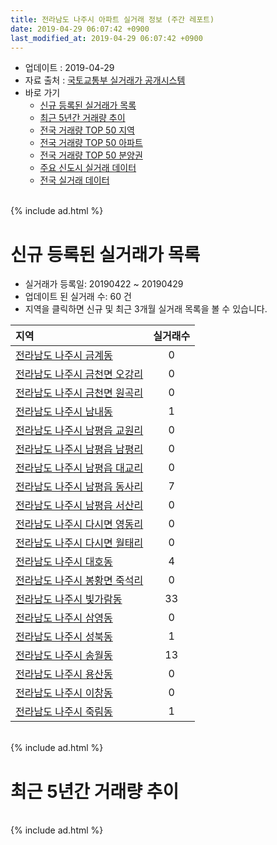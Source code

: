 ```yaml
---
title: 전라남도 나주시 아파트 실거래 정보 (주간 레포트)
date: 2019-04-29 06:07:42 +0900
last_modified_at: 2019-04-29 06:07:42 +0900
---
```


* 업데이트 : 2019-04-29
* 자료 출처 : [국토교통부 실거래가 공개시스템](http://rt.molit.go.kr)
* 바로 가기
    * [신규 등록된 실거래가 목록](#신규-등록된-실거래가-목록)
    * [최근 5년간 거래량 추이](#최근-5년간-거래량-추이)
    * [전국 거래량 TOP 50 지역](https://inasie.github.io/apt-trade-info/최근-3개월-전국에서-가장-거래가-많이-발생한-지역)
    * [전국 거래량 TOP 50 아파트](https://inasie.github.io/apt-trade-info/최근-3개월-전국에서-가장-거래가-많이-발생한-아파트)
    * [전국 거래량 TOP 50 분양권](https://inasie.github.io/apt-trade-info/최근-3개월-전국에서-가장-거래가-많이-발생한-분양권)
    * [주요 신도시 실거래 데이터](https://inasie.github.io/apt-trade-info/주요-신도시)
    * [전국 실거래 데이터](https://inasie.github.io/apt-trade-info/전국)

<br>
{% include ad.html %}
<br>

# 신규 등록된 실거래가 목록
* 실거래가 등록일: 20190422 ~ 20190429
* 업데이트 된 실거래 수: 60 건
* 지역을 클릭하면 신규 및 최근 3개월 실거래 목록을 볼 수 있습니다.


|지역|실거래수|
|:---|:---:|
|[전라남도 나주시 금계동](https://inasie.github.io/apt-trade-info/전라남도-나주시-금계동)|0|
|[전라남도 나주시 금천면 오강리](https://inasie.github.io/apt-trade-info/전라남도-나주시-금천면-오강리)|0|
|[전라남도 나주시 금천면 원곡리](https://inasie.github.io/apt-trade-info/전라남도-나주시-금천면-원곡리)|0|
|[전라남도 나주시 남내동](https://inasie.github.io/apt-trade-info/전라남도-나주시-남내동)|1|
|[전라남도 나주시 남평읍 교원리](https://inasie.github.io/apt-trade-info/전라남도-나주시-남평읍-교원리)|0|
|[전라남도 나주시 남평읍 남평리](https://inasie.github.io/apt-trade-info/전라남도-나주시-남평읍-남평리)|0|
|[전라남도 나주시 남평읍 대교리](https://inasie.github.io/apt-trade-info/전라남도-나주시-남평읍-대교리)|0|
|[전라남도 나주시 남평읍 동사리](https://inasie.github.io/apt-trade-info/전라남도-나주시-남평읍-동사리)|7|
|[전라남도 나주시 남평읍 서산리](https://inasie.github.io/apt-trade-info/전라남도-나주시-남평읍-서산리)|0|
|[전라남도 나주시 다시면 영동리](https://inasie.github.io/apt-trade-info/전라남도-나주시-다시면-영동리)|0|
|[전라남도 나주시 다시면 월태리](https://inasie.github.io/apt-trade-info/전라남도-나주시-다시면-월태리)|0|
|[전라남도 나주시 대호동](https://inasie.github.io/apt-trade-info/전라남도-나주시-대호동)|4|
|[전라남도 나주시 봉황면 죽석리](https://inasie.github.io/apt-trade-info/전라남도-나주시-봉황면-죽석리)|0|
|[전라남도 나주시 빛가람동](https://inasie.github.io/apt-trade-info/전라남도-나주시-빛가람동)|33|
|[전라남도 나주시 삼영동](https://inasie.github.io/apt-trade-info/전라남도-나주시-삼영동)|0|
|[전라남도 나주시 성북동](https://inasie.github.io/apt-trade-info/전라남도-나주시-성북동)|1|
|[전라남도 나주시 송월동](https://inasie.github.io/apt-trade-info/전라남도-나주시-송월동)|13|
|[전라남도 나주시 용산동](https://inasie.github.io/apt-trade-info/전라남도-나주시-용산동)|0|
|[전라남도 나주시 이창동](https://inasie.github.io/apt-trade-info/전라남도-나주시-이창동)|0|
|[전라남도 나주시 죽림동](https://inasie.github.io/apt-trade-info/전라남도-나주시-죽림동)|1|


<br>
{% include ad.html %}
<br>

# 최근 5년간 거래량 추이


<div style="width:100%;">
    <canvas id="deal_progress" height="200"></canvas>
</div>

<script>
new Chart(document.getElementById("deal_progress"), {
    type: 'line',
    data: {
        labels: ['201404','201405','201406','201407','201408','201409','201410','201411','201412','201501','201502','201503','201504','201505','201506','201507','201508','201509','201510','201511','201512','201601','201602','201603','201604','201605','201606','201607','201608','201609','201610','201611','201612','201701','201702','201703','201704','201705','201706','201707','201708','201709','201710','201711','201712','201801','201802','201803','201804','201805','201806','201807','201808','201809','201810','201811','201812','201901','201902','201903','201904'],
        datasets: [{
            label: '매매',
            pointRadius: 1,
            data: [54, 35, 39, 30, 44, 47, 35, 41, 59, 52, 41, 61, 50, 47, 49, 34, 39, 48, 67, 44, 30, 41, 42, 48, 55, 51, 49, 66, 49, 88, 116, 39, 49, 57, 74, 91, 95, 121, 168, 117, 94, 67, 58, 61, 58, 137, 140, 134, 118, 123, 112, 107, 118, 126, 174, 138, 129, 152, 144, 97, 39],
            borderColor: "rgba(255, 201, 14, 1)",
            backgroundColor: "rgba(255, 201, 14, 0.5)",
            fill: false,
            lineTension: 0
        },{
            label: '전월세',
            pointRadius: 1,
            data: [86, 85, 123, 135, 131, 118, 127, 115, 124, 106, 138, 144, 132, 115, 149, 159, 124, 104, 110, 120, 169, 159, 190, 142, 97, 108, 155, 156, 167, 173, 221, 173, 192, 227, 239, 213, 139, 171, 174, 150, 161, 131, 94, 114, 206, 167, 161, 154, 137, 131, 167, 190, 144, 164, 219, 164, 200, 224, 264, 192, 94],
            borderColor: "rgba(0, 141, 185, 1)",
            backgroundColor: "rgba(0, 141, 185, 0.5)",
            fill: false,
            lineTension: 0
        }
        ]
    },
    options: {
        responsive: true,
        title: {
            display: false
        },
        tooltips: {
            mode: 'index',
            intersect: false
        },
        hover: {
            mode: 'nearest',
            intersect: true
        },
        scales: {
            xAxes: [{
                display: true,
                scaleLabel: {
                    display: true,
                    labelString: '년/월'
                }
            }],
            yAxes: [{
                display: true,
                ticks: {
                    suggestedMin: 0,
                },
                scaleLabel: {
                    display: true,
                    labelString: '실거래 수'
                }
            }]
        }
    }
});

</script>


<br>
{% include ad.html %}
<br>

